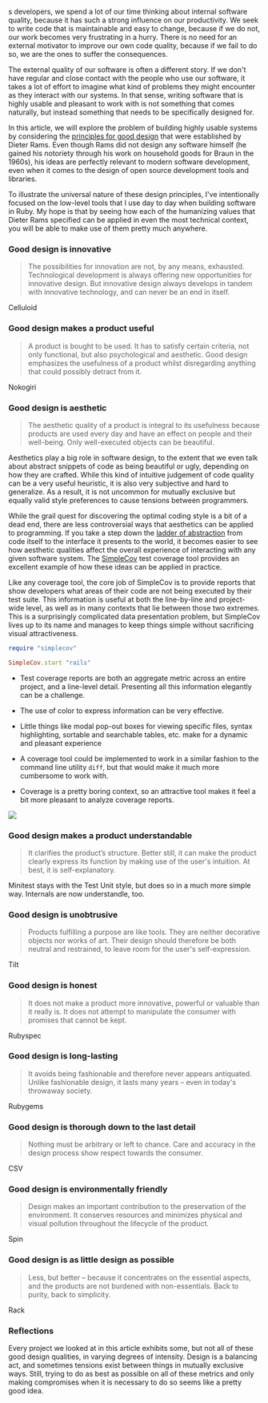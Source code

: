s developers, we spend a lot of our time thinking about internal software 
quality, because it has such a strong influence on our productivity. We seek to
write code that is maintainable and easy to change, because if we do not, our 
work becomes very frustrating in a hurry. There is no need for an external
motivator to improve our own code quality, because if we fail to do so,
we are the ones to suffer the consequences.

The external quality of our software is often a different story. If we don't
have regular and close contact with the people who use our software, it takes a
lot of effort to imagine what kind of problems they might encounter as they
interact with our systems. In that sense, writing software that is highly 
usable and pleasant to work with is not something that comes naturally, but 
instead something that needs to be specifically designed for.

In this article, we will explore the problem of building highly usable systems
by considering the [principles for good design][principles] that were
established by Dieter Rams. Even though Rams did not design any software
himself (he gained his notoriety through his work on household goods for Braun 
in the 1960s), his ideas are perfectly relevant to modern software 
development, even when it comes to the design of open source development 
tools and libraries. 

To illustrate the universal nature of these design principles, I've
intentionally focused on the low-level tools that I use day to day when building
software in Ruby. My hope is that by seeing how each of the humanizing values that
Dieter Rams specified can be applied in even the most technical context, you will
be able to make use of them pretty much anywhere.

### Good design is innovative

> The possibilities for innovation are not, by any means, exhausted.
> Technological development is always offering new opportunities for innovative
> design. But innovative design always develops in tandem with innovative
> technology, and can never be an end in itself.

Celluloid

### Good design makes a product useful

>  A product is bought to be used. It has to satisfy certain criteria, not only
>  functional, but also psychological and aesthetic. Good design emphasizes the
>  usefulness of a product whilst disregarding anything that could possibly
>  detract from it.

Nokogiri

### Good design is aesthetic

>  The aesthetic quality of a product is integral to its usefulness because
>  products are used every day and have an effect on people and their
>  well-being. Only well-executed objects can be beautiful.

Aesthetics play a big role in software design, to the extent that we
even talk about abstract snippets of code as being beautiful or ugly, depending
on how they are crafted. While this kind of intuitive judgement of code quality
can be a very useful heuristic, it is also very subjective and hard to
generalize. As a result, it is not uncommon for mutually exclusive but equally
valid style preferences to cause tensions between programmers.

While the grail quest for discovering the optimal coding style is a bit of a
dead end, there are less controversial ways that aesthetics can be applied to
programming. If you take a step down the [ladder of
abstraction][ladder] from code itself to the interface it presents to the world, it
becomes easier to see how aesthetic qualities affect the overall experience of
interacting with any given software system. The [SimpleCov][SimpleCov] test
coverage tool provides an excellent example of how these ideas can be applied
in practice.

Like any coverage tool, the core job of SimpleCov is to provide reports that
show developers what areas of their code are not being executed by their test
suite. This information is useful at both the line-by-line and project-wide
level, as well as in many contexts that lie between those two extremes. This
is a surprisingly complicated data presentation problem, but SimpleCov lives up
to its name and manages to keep things simple without sacrificing visual
attractiveness.

```ruby
require "simplecov"

SimpleCov.start "rails"
```


- Test coverage reports are both an aggregate metric across an entire project,
  and a line-level detail. Presenting all this information elegantly can be a
  challenge.

- The use of color to express information can be very effective.

- Little things like modal pop-out boxes for viewing specific files, syntax
  highlighting, sortable and searchable tables, etc. make for a dynamic and 
  pleasant experience

- A coverage tool could be implemented to work in a similar fashion to the
  command line utility `diff`, but that would make it much more cumbersome
  to work with.

- Coverage is a pretty boring context, so an attractive tool makes it feel a bit
  more pleasant to analyze coverage reports.


![](http://i.imgur.com/Bgskb.png)

### Good design makes a product understandable

> It clarifies the product’s structure. Better still, it can make the product
> clearly express its function by making use of the user's intuition. At best,
> it is self-explanatory.

Minitest stays with the Test Unit style, but does so in a much more simple way.
Internals are now understandle, too.

### Good design is unobtrusive

> Products fulfilling a purpose are like tools. They are neither decorative
> objects nor works of art. Their design should therefore be both neutral and
> restrained, to leave room for the user's self-expression.

Tilt

### Good design is honest

> It does not make a product more innovative, powerful or valuable than it
> really is. It does not attempt to manipulate the consumer with promises that
> cannot be kept.

Rubyspec

### Good design is long-lasting

> It avoids being fashionable and therefore never appears antiquated. Unlike
> fashionable design, it lasts many years – even in today's throwaway society.

Rubygems

### Good design is thorough down to the last detail

> Nothing must be arbitrary or left to chance. Care and accuracy in the design
> process show respect towards the consumer.

CSV

### Good design is environmentally friendly

> Design makes an important contribution to the preservation of the environment.
> It conserves resources and minimizes physical and visual pollution throughout
> the lifecycle of the product.

Spin

### Good design is as little design as possible

> Less, but better – because it concentrates on the essential aspects, and the
> products are not burdened with non-essentials. Back to purity, back to
> simplicity.

Rack

### Reflections

Every project we looked at in this article exhibits some, but not all of these
good design qualities, in varying degrees of intensity. Design is a balancing
act, and sometimes tensions exist between things in mutually exclusive ways.
Still, trying to do as best as possible on all of these metrics and only
making compromises when it is necessary to do so seems like a pretty good idea.


[principles]: http://en.wikipedia.org/wiki/Dieter_Rams#Rams.27_ten_principles_of_.22good_design.22
[ladder]: http://worrydream.com/LadderOfAbstraction/
[simplecov]: https://github.com/colszowka/simplecov
